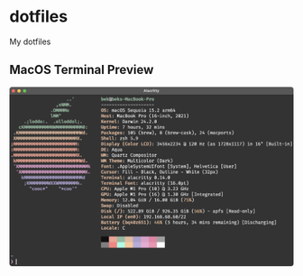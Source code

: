 # dotfiles

My dotfiles

## MacOS Terminal Preview

![Terminal Preview](./assets/terminal-preview.png)
